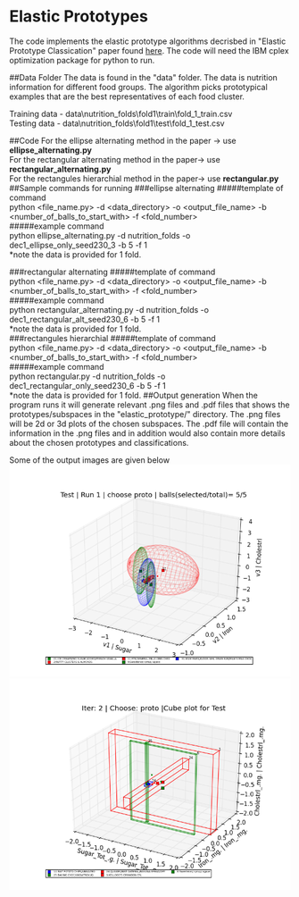 # Elastic Prototypes

The code implements the elastic prototype algorithms decrisbed in "Elastic Prototype Classication" paper found [here](https://github.com/prashan/elastic_prototype/blob/master/Elastic_Prototype_Classification_paper_submitted_to_JAIR.pdf). The code will need the IBM cplex optimization package for python to run. 

##Data Folder
The data is found in the "data" folder. The data is nutrition information for different food groups. The algorithm picks prototypical examples that are the best representatives of each food cluster.  
  
Training data - data\nutrition_folds\fold1\train\fold_1_train.csv  
Testing data  - data\nutrition_folds\fold1\test\fold_1_test.csv

##Code
For the ellipse alternating method in the paper -> use **ellipse_alternating.py**  
For the rectangular alternating method in the paper-> use **rectangular_alternating.py**  
For the rectangules hierarchial method in the paper-> use **rectangular.py**
##Sample commands for running 
###ellipse alternating
#####template of command  
python \<file_name.py\> -d \<data_directory\> -o \<output_file_name\> -b \<number_of_balls_to_start_with\> -f \<fold_number\>  
#####example command  
python ellipse_alternating.py -d nutrition_folds -o dec1_ellipse_only_seed230_3 -b 5 -f 1  
*note the data is provided for 1 fold.

###rectangular alternating
#####template of command  
python \<file_name.py\> -d \<data_directory\> -o \<output_file_name\> -b \<number_of_balls_to_start_with\> -f \<fold_number\>  
#####example command  
python rectangular_alternating.py -d nutrition_folds -o dec1_rectangular_alt_seed230_6 -b 5 -f 1  
*note the data is provided for 1 fold.  
###rectangules hierarchial 
#####template of command  
python \<file_name.py\> -d \<data_directory\> -o \<output_file_name\> -b \<number_of_balls_to_start_with\> -f \<fold_number\>  
#####example command  
python rectangular.py -d nutrition_folds -o dec1_rectangular_only_seed230_6 -b 5 -f 1  
*note the data is provided for 1 fold.
##Output generation
When the program runs it will generate relevant .png files and .pdf files that shows the prototypes/subspaces in the "elastic_prototype/" directory. The .png files will be 2d or 3d plots of the chosen subspaces. The .pdf file will contain the information in the .png files and in addition would also contain more details about the chosen prototypes and classifications.

Some of the output images are given below
![Image of ellipse alternating](https://github.com/prashan/elastic_prototype/blob/master/images/ellipse_alternating_iter1_choose_proto.png)
![Image of ellipse alternating](https://github.com/prashan/elastic_prototype/blob/master/images/rectangular_alternating.png)



